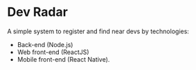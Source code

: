 # Dev Radar
A simple system to register and find near devs by technologies: 
- Back-end (Node.js)
- Web front-end (ReactJS)
- Mobile front-end (React Native).
